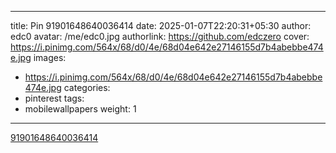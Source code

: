 
---
title: Pin 91901648640036414
date: 2025-01-07T22:20:31+05:30
author: edc0
avatar: /me/edc0.jpg
authorlink: https://github.com/edczero
cover: https://i.pinimg.com/564x/68/d0/4e/68d04e642e27146155d7b4abebbe474e.jpg
images:
   - https://i.pinimg.com/564x/68/d0/4e/68d04e642e27146155d7b4abebbe474e.jpg
categories:
  - pinterest
tags:
  - mobilewallpapers
weight: 1
---

<!--more-->

[91901648640036414](https://in.pinterest.com/pin/91901648640036414/)

	